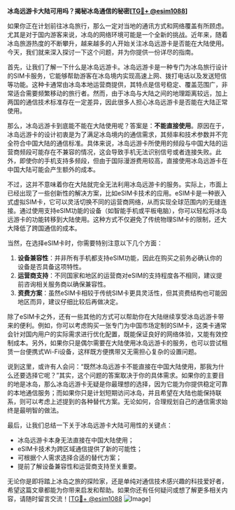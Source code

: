 **冰岛远游卡大陆可用吗？揭秘冰岛通信的秘密[[TG💪+ @esim1088](https://t.me/s/esim1088)]**

如果你正在计划前往冰岛旅行，那么一定对当地的通讯方式和网络覆盖有所顾虑。尤其是对于国内游客来说，冰岛的网络环境可能是一个全新的挑战。近年来，随着冰岛旅游热度的不断攀升，越来越多的人开始关注冰岛远游卡是否能在大陆使用。今天，我们就来深入探讨一下这个问题，并为你提供一份详尽的指南。

首先，让我们了解一下什么是冰岛远游卡。冰岛远游卡是一种专门为冰岛旅行设计的SIM卡服务，它能够帮助游客在冰岛境内实现高速上网、拨打电话以及发送短信等功能。这种卡通常由冰岛本地运营商提供，其特点是信号稳定、覆盖范围广，非常适合需要频繁移动的旅行者。然而，由于冰岛与大陆之间的地理距离较远，加上两国的通信技术标准存在一定差异，因此很多人担心冰岛远游卡是否能在大陆正常使用。

那么，冰岛远游卡到底能不能在大陆使用呢？答案是：**不能直接使用**。原因在于，冰岛远游卡的设计初衷是为了满足冰岛境内的通信需求，其频率和技术参数并不完全符合中国大陆的通信标准。具体来说，冰岛远游卡所使用的频段与中国大陆的运营商频段可能存在不兼容的情况，这会导致手机无法识别信号或者连接失败。此外，即使你的手机支持多频段，但由于国际漫游费用较高，直接使用冰岛远游卡在中国大陆可能会产生额外的成本。

不过，这并不意味着你在大陆就完全无法利用冰岛远游卡的服务。实际上，市面上已经出现了一些创新性的解决方案，比如eSIM卡技术的应用。eSIM卡是一种嵌入式虚拟SIM卡，它可以灵活切换不同的运营商网络，从而实现全球范围内的无缝连接。通过使用支持eSIM功能的设备（如智能手机或平板电脑），你可以轻松将冰岛远游卡的功能转移到大陆使用。这种方式不仅避免了传统物理SIM卡的限制，还大大降低了跨国通信的成本。

当然，在选择eSIM卡时，你需要特别注意以下几个方面：

1. **设备兼容性**：并非所有手机都支持eSIM功能，因此在购买之前务必确认你的设备是否具备这项特性。
2. **运营商支持**：不同国家和地区的运营商对eSIM的支持程度各不相同，建议提前咨询相关服务商以确保兼容性。
3. **资费方案**：虽然eSIM卡相较于传统SIM卡更具灵活性，但其资费结构也可能因地区而异，建议仔细比较后再做决定。

除了eSIM卡之外，还有一些其他的方式可以帮助你在大陆继续享受冰岛远游卡带来的便利。例如，你可以考虑购买一张专门为中国市场定制的SIM卡，这类卡通常会针对国内用户的实际需求进行优化配置，既能保证良好的网络体验，又能有效控制成本。另外，如果你只是偶尔需要在大陆使用冰岛远游卡的服务，也可以尝试租赁一台便携式Wi-Fi设备，这样既方便携带又无需担心复杂的设置问题。

说到这里，或许有人会问：“既然冰岛远游卡不能直接在中国大陆使用，那我为什么还要选择它呢？”其实，这个问题的答案取决于你的具体需求。如果你的主要目的地是冰岛，那么冰岛远游卡无疑是你最理想的选择，因为它能为你提供稳定可靠的本地通信服务；而如果你只是计划短期访问冰岛，并且希望在大陆也能保持联系，则可以考虑上述提到的各种替代方案。无论如何，合理规划自己的通信需求始终是最明智的做法。

最后，让我们总结一下关于冰岛远游卡大陆可用性的关键点：

- 冰岛远游卡本身无法直接在中国大陆使用；
- eSIM卡技术为跨区域通信提供了新的可能性；
- 可根据个人需求选择合适的替代方案；
- 提前了解设备兼容性和运营商支持至关重要。

无论你是即将踏上冰岛之旅的探险家，还是单纯对通信技术感兴趣的科技爱好者，希望这篇文章都能为你带来启发和帮助。如果你还有任何疑问或想了解更多相关内容，请随时留言交流！[[TG💪+ @esim1088](https://t.me/s/esim1088) ![Image](https://i.postimg.cc/4NQfJmqS/Snipaste-2025-05-13-00-14-12.png)]